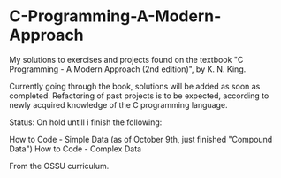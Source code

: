 # C-Programming-A-Modern-Approach
My solutions to exercises and projects found on the textbook "C Programming - A Modern Approach (2nd edition)", by K. N. King.

Currently going through the book, solutions will be added as soon as completed. Refactoring of past projects is to be expected, according to newly acquired knowledge of the C programming language. 

Status: On hold untill i finish the following:

How to Code - Simple Data (as of October 9th, just finished "Compound Data")
How to Code - Complex Data

From the OSSU curriculum.

